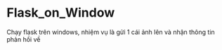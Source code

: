 # Flask_on_Window
Chạy flask trên windows, nhiệm vụ là gửi 1 cái ảnh lên và nhận thông tin phản hồi về
